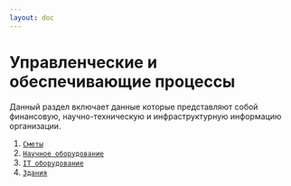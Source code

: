 ```yaml
---
layout: doc
---
```



# Управленческие и обеспечивающие процессы

Данный раздел включает данные которые представляют собой финансовую, научно-техническую и инфраструктурную информацию организации.
1. [`Сметы`](/data-model/management-and-support-processes/estimates.md)
2. [`Научное оборудование`](/data-model/management-and-support-processes/scientific-equipment.md)
3. [`IT оборудование`](/data-model/management-and-support-processes/it-equipment.md)
4. [`Здания`](/data-model/management-and-support-processes/building.md)